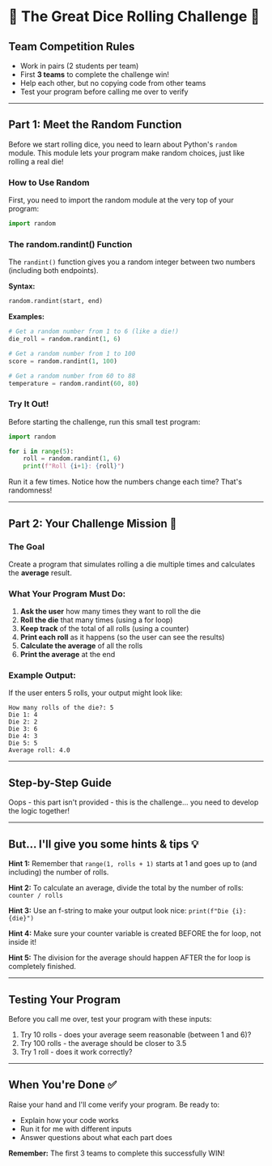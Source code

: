 # 🎲 The Great Dice Rolling Challenge 🎲

## Team Competition Rules
- Work in pairs (2 students per team)
- First **3 teams** to complete the challenge win!
- Help each other, but no copying code from other teams
- Test your program before calling me over to verify

---

## Part 1: Meet the Random Function

Before we start rolling dice, you need to learn about Python's `random` module. This module lets your program make random choices, just like rolling a real die!

### How to Use Random

First, you need to import the random module at the very top of your program:

```python
import random
```

### The random.randint() Function

The `randint()` function gives you a random integer between two numbers (including both endpoints).

**Syntax:**
```python
random.randint(start, end)
```

**Examples:**
```python
# Get a random number from 1 to 6 (like a die!)
die_roll = random.randint(1, 6)

# Get a random number from 1 to 100
score = random.randint(1, 100)

# Get a random number from 60 to 88
temperature = random.randint(60, 80)
```

### Try It Out!

Before starting the challenge, run this small test program:

```python
import random

for i in range(5):
    roll = random.randint(1, 6)
    print(f"Roll {i+1}: {roll}")
```

Run it a few times. Notice how the numbers change each time? That's randomness!

---

## Part 2: Your Challenge Mission 🎯

### The Goal
Create a program that simulates rolling a die multiple times and calculates the **average** result.

### What Your Program Must Do:

1. **Ask the user** how many times they want to roll the die
2. **Roll the die** that many times (using a for loop)
3. **Keep track** of the total of all rolls (using a counter)
4. **Print each roll** as it happens (so the user can see the results)
5. **Calculate the average** of all the rolls
6. **Print the average** at the end

### Example Output:

If the user enters 5 rolls, your output might look like:

```
How many rolls of the die?: 5
Die 1: 4
Die 2: 2
Die 3: 6
Die 4: 3
Die 5: 5
Average roll: 4.0
```

---

## Step-by-Step Guide 

Oops - this part isn't provided - this is the challenge... you need to develop the logic together!

---

## But... I'll give you some hints & tips 💡

**Hint 1:** Remember that `range(1, rolls + 1)` starts at 1 and goes up to (and including) the number of rolls.

**Hint 2:** To calculate an average, divide the total by the number of rolls: `counter / rolls`

**Hint 3:** Use an f-string to make your output look nice: `print(f"Die {i}: {die}")`

**Hint 4:** Make sure your counter variable is created BEFORE the for loop, not inside it!

**Hint 5:** The division for the average should happen AFTER the for loop is completely finished.

---

## Testing Your Program

Before you call me over, test your program with these inputs:

1. Try 10 rolls - does your average seem reasonable (between 1 and 6)?
2. Try 100 rolls - the average should be closer to 3.5
3. Try 1 roll - does it work correctly?

---

## When You're Done ✅

Raise your hand and I'll come verify your program. Be ready to:
- Explain how your code works
- Run it for me with different inputs
- Answer questions about what each part does

**Remember:** The first 3 teams to complete this successfully WIN! 